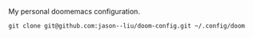 My personal doomemacs configuration.

```
git clone git@github.com:jason--liu/doom-config.git ~/.config/doom
```
